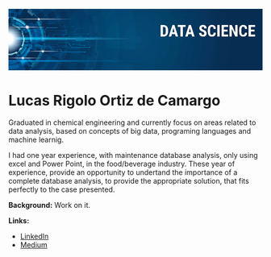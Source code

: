 

<p align="center">
  <img src="banner.png" >
</p>

# Lucas Rigolo Ortiz de Camargo
Graduated in chemical engineering and currently focus on areas related to data analysis, based on concepts of big data, programing languages and machine learnig. 

I had one year experience, with maintenance database analysis, only using excel and Power Point, in the food/beverage industry. These year of experience, provide an opportunity to undertand the importance of a complete database analysis, to provide the appropriate solution, that fits perfectly to the case presented.

**Background:** Work on it.


**Links:**
* [LinkedIn](https://www.linkedin.com/in/lucas-rigolo-ortiz-de-camargo/)
* [Medium](https://medium.com/@lrcamargo70)









